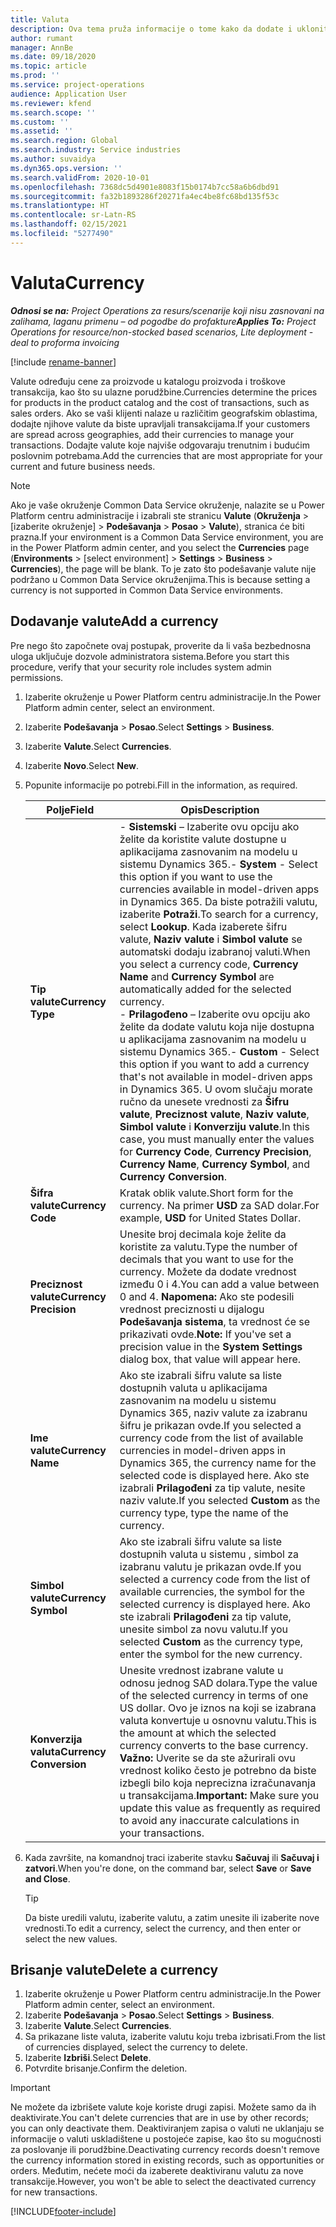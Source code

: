 ```yaml
---
title: Valuta
description: Ova tema pruža informacije o tome kako da dodate i uklonite tipove valuta u projektnim operacijama.
author: rumant
manager: AnnBe
ms.date: 09/18/2020
ms.topic: article
ms.prod: ''
ms.service: project-operations
audience: Application User
ms.reviewer: kfend
ms.search.scope: ''
ms.custom: ''
ms.assetid: ''
ms.search.region: Global
ms.search.industry: Service industries
ms.author: suvaidya
ms.dyn365.ops.version: ''
ms.search.validFrom: 2020-10-01
ms.openlocfilehash: 7368dc5d4901e8083f15b0174b7cc58a6b6dbd91
ms.sourcegitcommit: fa32b1893286f20271fa4ec4be8fc68bd135f53c
ms.translationtype: HT
ms.contentlocale: sr-Latn-RS
ms.lasthandoff: 02/15/2021
ms.locfileid: "5277490"
---
```

# <a name="currency"></a><span data-ttu-id="f67f0-103">Valuta</span><span class="sxs-lookup"><span data-stu-id="f67f0-103">Currency</span></span>

<span data-ttu-id="f67f0-104">_**Odnosi se na:** Project Operations za resurs/scenarije koji nisu zasnovani na zalihama, laganu primenu – od pogodbe do profakture_</span><span class="sxs-lookup"><span data-stu-id="f67f0-104">_**Applies To:** Project Operations for resource/non-stocked based scenarios, Lite deployment - deal to proforma invoicing_</span></span>

[!include [rename-banner](~/includes/cc-data-platform-banner.md)]

<span data-ttu-id="f67f0-105">Valute određuju cene za proizvode u katalogu proizvoda i troškove transakcija, kao što su ulazne porudžbine.</span><span class="sxs-lookup"><span data-stu-id="f67f0-105">Currencies determine the prices for products in the product catalog and the cost of transactions, such as sales orders.</span></span> <span data-ttu-id="f67f0-106">Ako se vaši klijenti nalaze u različitim geografskim oblastima, dodajte njihove valute da biste upravljali transakcijama.</span><span class="sxs-lookup"><span data-stu-id="f67f0-106">If your customers are spread across geographies, add their currencies to manage your transactions.</span></span> <span data-ttu-id="f67f0-107">Dodajte valute koje najviše odgovaraju trenutnim i budućim poslovnim potrebama.</span><span class="sxs-lookup"><span data-stu-id="f67f0-107">Add the currencies that are most appropriate for your current and future business needs.</span></span>  

> [!NOTE]
> <span data-ttu-id="f67f0-108">Ako je vaše okruženje Common Data Service okruženje, nalazite se u Power Platform centru administracije i izabrali ste stranicu **Valute** (**Okruženja** > [izaberite okruženje] > **Podešavanja** > **Posao** > **Valute**), stranica će biti prazna.</span><span class="sxs-lookup"><span data-stu-id="f67f0-108">If your environment is a Common Data Service environment, you are in the Power Platform admin center, and you select the **Currencies** page (**Environments** > [select environment] > **Settings** > **Business** > **Currencies**), the page will be blank.</span></span> <span data-ttu-id="f67f0-109">To je zato što podešavanje valute nije podržano u Common Data Service okruženjima.</span><span class="sxs-lookup"><span data-stu-id="f67f0-109">This is because setting a currency is not supported in Common Data Service environments.</span></span>

## <a name="add-a-currency"></a><span data-ttu-id="f67f0-110">Dodavanje valute</span><span class="sxs-lookup"><span data-stu-id="f67f0-110">Add a currency</span></span>  
<span data-ttu-id="f67f0-111">Pre nego što započnete ovaj postupak, proverite da li vaša bezbednosna uloga uključuje dozvole administratora sistema.</span><span class="sxs-lookup"><span data-stu-id="f67f0-111">Before you start this procedure, verify that your security role includes system admin permissions.</span></span> 

1. <span data-ttu-id="f67f0-112">Izaberite okruženje u Power Platform centru administracije.</span><span class="sxs-lookup"><span data-stu-id="f67f0-112">In the Power Platform admin center, select an environment.</span></span> 
2. <span data-ttu-id="f67f0-113">Izaberite **Podešavanja** > **Posao**.</span><span class="sxs-lookup"><span data-stu-id="f67f0-113">Select **Settings** > **Business**.</span></span>
3. <span data-ttu-id="f67f0-114">Izaberite **Valute**.</span><span class="sxs-lookup"><span data-stu-id="f67f0-114">Select **Currencies**.</span></span>  
4. <span data-ttu-id="f67f0-115">Izaberite **Novo**.</span><span class="sxs-lookup"><span data-stu-id="f67f0-115">Select **New**.</span></span>  
5. <span data-ttu-id="f67f0-116">Popunite informacije po potrebi.</span><span class="sxs-lookup"><span data-stu-id="f67f0-116">Fill in the information, as required.</span></span>  


   |          <span data-ttu-id="f67f0-117">Polje</span><span class="sxs-lookup"><span data-stu-id="f67f0-117">Field</span></span>          |                                                                                                                                                                                                                                                                                                                                                                            <span data-ttu-id="f67f0-118">Opis</span><span class="sxs-lookup"><span data-stu-id="f67f0-118">Description</span></span>                                                                                                                                                                                                                                                                                                                                                                            |
   |-------------------------|-------------------------------------------------------------------------------------------------------------------------------------------------------------------------------------------------------------------------------------------------------------------------------------------------------------------------------------------------------------------------------------------------------------------------------------------------------------------------------------------------------------------------------------------------------------------------------------------------------------------------------------------------------------------------------------------------------------------------------------------------------------------|
   |    <span data-ttu-id="f67f0-119">**Tip valute**</span><span class="sxs-lookup"><span data-stu-id="f67f0-119">**Currency Type**</span></span>    | <span data-ttu-id="f67f0-120">- **Sistemski** – Izaberite ovu opciju ako želite da koristite valute dostupne u aplikacijama zasnovanim na modelu u sistemu Dynamics 365.</span><span class="sxs-lookup"><span data-stu-id="f67f0-120">- **System** - Select this option if you want to use the currencies available in model-driven apps in Dynamics 365.</span></span> <span data-ttu-id="f67f0-121">Da biste potražili valutu, izaberite **Potraži**.</span><span class="sxs-lookup"><span data-stu-id="f67f0-121">To search for a currency,  select **Lookup**.</span></span> <span data-ttu-id="f67f0-122">Kada izaberete šifru valute, **Naziv valute** i **Simbol valute** se automatski dodaju izabranoj valuti.</span><span class="sxs-lookup"><span data-stu-id="f67f0-122">When you select a currency code, **Currency Name** and **Currency Symbol** are automatically added for the selected currency.</span></span><br /><span data-ttu-id="f67f0-123">- **Prilagođeno** – Izaberite ovu opciju ako želite da dodate valutu koja nije dostupna u aplikacijama zasnovanim na modelu u sistemu Dynamics 365.</span><span class="sxs-lookup"><span data-stu-id="f67f0-123">- **Custom** - Select this option if you want to add a currency that's not available in model-driven apps in Dynamics 365.</span></span> <span data-ttu-id="f67f0-124">U ovom slučaju morate ručno da unesete vrednosti za **Šifru valute**, **Preciznost valute**, **Naziv valute**, **Simbol valute** i **Konverziju valute**.</span><span class="sxs-lookup"><span data-stu-id="f67f0-124">In this case, you must manually enter the values for **Currency Code**, **Currency Precision**, **Currency Name**, **Currency Symbol**, and **Currency Conversion**.</span></span> |
   |    <span data-ttu-id="f67f0-125">**Šifra valute**</span><span class="sxs-lookup"><span data-stu-id="f67f0-125">**Currency Code**</span></span>    |                                                                                                                                                                                                                                                                                                                                            <span data-ttu-id="f67f0-126">Kratak oblik valute.</span><span class="sxs-lookup"><span data-stu-id="f67f0-126">Short form for the currency.</span></span> <span data-ttu-id="f67f0-127">Na primer **USD** za SAD dolar.</span><span class="sxs-lookup"><span data-stu-id="f67f0-127">For example, **USD** for United States Dollar.</span></span>                                                                                                                                                                                                                                                                                                                                            |
   | <span data-ttu-id="f67f0-128">**Preciznost valute**</span><span class="sxs-lookup"><span data-stu-id="f67f0-128">**Currency Precision**</span></span>  |                                                                                                                                                                                  <span data-ttu-id="f67f0-129">Unesite broj decimala koje želite da koristite za valutu.</span><span class="sxs-lookup"><span data-stu-id="f67f0-129">Type the number of decimals that you want to use for the currency.</span></span>  <span data-ttu-id="f67f0-130">Možete da dodate vrednost između 0 i 4.</span><span class="sxs-lookup"><span data-stu-id="f67f0-130">You can add a value between 0 and 4.</span></span> <span data-ttu-id="f67f0-131">**Napomena:** Ako ste podesili vrednost preciznosti u dijalogu **Podešavanja sistema**, ta vrednost će se prikazivati ovde.</span><span class="sxs-lookup"><span data-stu-id="f67f0-131">**Note:**  If you've set a precision value in the **System Settings** dialog box, that value will appear here.</span></span>                                                                                                                                                                                  |
   |    <span data-ttu-id="f67f0-132">**Ime valute**</span><span class="sxs-lookup"><span data-stu-id="f67f0-132">**Currency Name**</span></span>    |                                                                                                                                                                                                                                         <span data-ttu-id="f67f0-133">Ako ste izabrali šifru valute sa liste dostupnih valuta u aplikacijama zasnovanim na modelu u sistemu Dynamics 365, naziv valute za izabranu šifru je prikazan ovde.</span><span class="sxs-lookup"><span data-stu-id="f67f0-133">If you selected a currency code from the list of available currencies in model-driven apps in Dynamics 365, the currency name for the selected code is displayed here.</span></span> <span data-ttu-id="f67f0-134">Ako ste izabrali **Prilagođeni** za tip valute, nesite naziv valute.</span><span class="sxs-lookup"><span data-stu-id="f67f0-134">If you selected **Custom** as the currency type, type the name of the currency.</span></span>                                                                                                                                                                                                                                          |
   |   <span data-ttu-id="f67f0-135">**Simbol valute**</span><span class="sxs-lookup"><span data-stu-id="f67f0-135">**Currency Symbol**</span></span>   |                                                                                                                                                                                                                                                                      <span data-ttu-id="f67f0-136">Ako ste izabrali šifru valute sa liste dostupnih valuta u sistemu , simbol za izabranu valutu je prikazan ovde.</span><span class="sxs-lookup"><span data-stu-id="f67f0-136">If you selected a currency code from the list of available currencies, the symbol for the selected currency is displayed here.</span></span> <span data-ttu-id="f67f0-137">Ako ste izabrali **Prilagođeni** za tip valute, unesite simbol za novu valutu.</span><span class="sxs-lookup"><span data-stu-id="f67f0-137">If you selected **Custom** as the currency type, enter the symbol for the new currency.</span></span>                                                                                                                                                                                                                                                                       |
   | <span data-ttu-id="f67f0-138">**Konverzija valuta**</span><span class="sxs-lookup"><span data-stu-id="f67f0-138">**Currency Conversion**</span></span> |                                                                                                                                                                                                                                     <span data-ttu-id="f67f0-139">Unesite vrednost izabrane valute u odnosu jednog SAD dolara.</span><span class="sxs-lookup"><span data-stu-id="f67f0-139">Type the value of the selected currency in terms of one US dollar.</span></span> <span data-ttu-id="f67f0-140">Ovo je iznos na koji se izabrana valuta konvertuje u osnovnu valutu.</span><span class="sxs-lookup"><span data-stu-id="f67f0-140">This is the amount at which the selected currency converts to the base currency.</span></span> <span data-ttu-id="f67f0-141">**Važno:** Uverite se da ste ažurirali ovu vrednost koliko često je potrebno da biste izbegli bilo koja neprecizna izračunavanja u transakcijama.</span><span class="sxs-lookup"><span data-stu-id="f67f0-141">**Important:**  Make sure you update this value as frequently as required to avoid any inaccurate calculations in your transactions.</span></span>                                                                                                                                                                                                                                      |


6. <span data-ttu-id="f67f0-142">Kada završite, na komandnoj traci izaberite stavku **Sačuvaj** ili **Sačuvaj i zatvori**.</span><span class="sxs-lookup"><span data-stu-id="f67f0-142">When you're done, on the command bar, select **Save** or **Save and Close**.</span></span>  

   > [!TIP]
   >  <span data-ttu-id="f67f0-143">Da biste uredili valutu, izaberite valutu, a zatim unesite ili izaberite nove vrednosti.</span><span class="sxs-lookup"><span data-stu-id="f67f0-143">To edit a currency, select the currency, and then enter or select the new values.</span></span>  

## <a name="delete-a-currency"></a><span data-ttu-id="f67f0-144">Brisanje valute</span><span class="sxs-lookup"><span data-stu-id="f67f0-144">Delete a currency</span></span>  

1. <span data-ttu-id="f67f0-145">Izaberite okruženje u Power Platform centru administracije.</span><span class="sxs-lookup"><span data-stu-id="f67f0-145">In the Power Platform admin center, select an environment.</span></span> 
2. <span data-ttu-id="f67f0-146">Izaberite **Podešavanja** > **Posao**.</span><span class="sxs-lookup"><span data-stu-id="f67f0-146">Select **Settings** > **Business**.</span></span>
3. <span data-ttu-id="f67f0-147">Izaberite **Valute**.</span><span class="sxs-lookup"><span data-stu-id="f67f0-147">Select **Currencies**.</span></span>  
4. <span data-ttu-id="f67f0-148">Sa prikazane liste valuta, izaberite valutu koju treba izbrisati.</span><span class="sxs-lookup"><span data-stu-id="f67f0-148">From the list of currencies displayed, select the currency to delete.</span></span>  
5. <span data-ttu-id="f67f0-149">Izaberite **Izbriši**.</span><span class="sxs-lookup"><span data-stu-id="f67f0-149">Select **Delete**.</span></span>  
6. <span data-ttu-id="f67f0-150">Potvrdite brisanje.</span><span class="sxs-lookup"><span data-stu-id="f67f0-150">Confirm the deletion.</span></span>  

> [!IMPORTANT]
>  <span data-ttu-id="f67f0-151">Ne možete da izbrišete valute koje koriste drugi zapisi. Možete samo da ih deaktivirate.</span><span class="sxs-lookup"><span data-stu-id="f67f0-151">You can't delete currencies that are in use by other records; you can only deactivate them.</span></span> <span data-ttu-id="f67f0-152">Deaktiviranjem zapisa o valuti ne uklanjaju se informacije o valuti uskladištene u postojeće zapise, kao što su mogućnosti za poslovanje ili porudžbine.</span><span class="sxs-lookup"><span data-stu-id="f67f0-152">Deactivating currency records doesn't remove the currency information stored in existing records, such as opportunities or orders.</span></span> <span data-ttu-id="f67f0-153">Međutim, nećete moći da izaberete deaktiviranu valutu za nove transakcije.</span><span class="sxs-lookup"><span data-stu-id="f67f0-153">However, you won't be able to select the deactivated currency for new transactions.</span></span>  


[!INCLUDE[footer-include](../includes/footer-banner.md)]